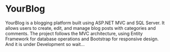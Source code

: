 # YourBlog
YourBlog is a blogging platform built using ASP.NET MVC and SQL Server. It allows users to create, edit, and manage blog posts with categories and comments. The project follows the MVC architecture, using Entity Framework for database operations and Bootstrap for responsive design. And it is under Development so wait...
